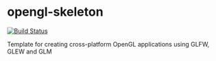 # opengl-skeleton
[![Build Status](https://travis-ci.org/ptolstoi/opengl-skeleton.svg?branch=master)](https://travis-ci.org/ptolstoi/opengl-skeleton)

Template for creating cross-platform OpenGL applications using GLFW, GLEW and GLM
